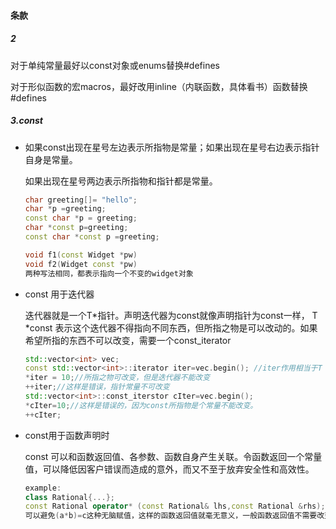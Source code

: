 #### 条款

##### 2

对于单纯常量最好以const对象或enums替换#defines 

对于形似函数的宏macros，最好改用inline（内联函数，具体看书）函数替换#defines

##### 3.const

* 如果const出现在星号左边表示所指物是常量；如果出现在星号右边表示指针自身是常量。

  如果出现在星号两边表示所指物和指针都是常量。

  ```c++
  char greeting[]= "hello";
  char *p =greeting;
  const char *p = greeting;
  char *const p=greeting;
  const char *const p =greeting;
  
  void f1(const Widget *pw)
  void f2(Widget const *pw)
  两种写法相同，都表示指向一个不变的widget对象
  ```

* const 用于迭代器

  迭代器就是一个T*指针。声明迭代器为const就像声明指针为const一样， T *const 表示这个迭代器不得指向不同东西，但所指之物是可以改动的。如果希望所指的东西不可以改变，需要一个const_iterator

  ```c++
  std::vector<int> vec;
  const std::vector<int>::iterator iter=vec.begin(); //iter作用相当于T *const
  *iter = 10;//所指之物可改变，但是迭代器不能改变
  ++iter;//这样是错误，指针常量不可改变
  std::vector<int>::const_iterstor cIter=vec.begin();
  *cIter=10;//这样是错误的，因为const所指物是个常量不能改变。
  ++cIter;
  ```

* const用于函数声明时

  const 可以和函数返回值、各参数、函数自身产生关联。令函数返回一个常量值，可以降低因客户错误而造成的意外，而又不至于放弃安全性和高效性。

  ````c++
  example:
  class Rational{...};
  const Rational operator* (const Rational& lhs,const Rational &rhs);
  可以避免(a*b)=c这种无脑赋值，这样的函数返回值就毫无意义，一般函数返回值不需要改变，就加上const就行。
  ````

  

